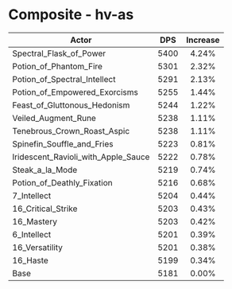 # Composite - hv-as
| Actor | DPS | Increase |
|---|:---:|:---:|
|Spectral_Flask_of_Power|5400|4.24%|
|Potion_of_Phantom_Fire|5301|2.32%|
|Potion_of_Spectral_Intellect|5291|2.13%|
|Potion_of_Empowered_Exorcisms|5255|1.44%|
|Feast_of_Gluttonous_Hedonism|5244|1.22%|
|Veiled_Augment_Rune|5238|1.11%|
|Tenebrous_Crown_Roast_Aspic|5238|1.11%|
|Spinefin_Souffle_and_Fries|5223|0.81%|
|Iridescent_Ravioli_with_Apple_Sauce|5222|0.78%|
|Steak_a_la_Mode|5219|0.74%|
|Potion_of_Deathly_Fixation|5216|0.68%|
|7_Intellect|5204|0.44%|
|16_Critical_Strike|5203|0.43%|
|16_Mastery|5203|0.42%|
|6_Intellect|5201|0.39%|
|16_Versatility|5201|0.38%|
|16_Haste|5199|0.34%|
|Base|5181|0.00%|
